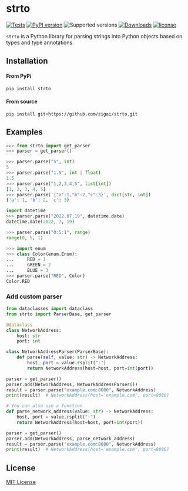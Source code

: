 # strto
[![Tests](https://github.com/zigai/strto/actions/workflows/tests.yml/badge.svg)](https://github.com/zigai/strto/actions/workflows/tests.yml)
[![PyPI version](https://badge.fury.io/py/strto.svg)](https://badge.fury.io/py/strto)
![Supported versions](https://img.shields.io/badge/python-3.10+-blue.svg)
[![Downloads](https://static.pepy.tech/badge/strto)](https://pepy.tech/project/strto)
[![license](https://img.shields.io/github/license/zigai/strto.svg)](https://github.com/zigai/strto/blob/master/LICENSE)

`strto` is a Python library for parsing strings into Python objects based on types and type annotations.

## Installation
#### From PyPi
```
pip install strto
```
#### From source
```
pip install git+https://github.com/zigai/strto.git
```

## Examples
```python
>>> from strto import get_parser
>>> parser = get_parser()

>>> parser.parse("5", int)
5
>>> parser.parse("1.5", int | float)
1.5
>>> parser.parse("1,2,3,4,5", list[int])
[1, 2, 3, 4, 5]
>>> parser.parse('{"a":1,"b":2,"c":3}', dict[str, int])
{'a': 1, 'b': 2, 'c': 3}

import datetime
>>> parser.parse("2022.07.19", datetime.date)
datetime.date(2022, 7, 19)

>>> parser.parse("0:5:1", range)
range(0, 5, 1)

>>> import enum
>>> class Color(enum.Enum):
...     RED = 1
...     GREEN = 2
...     BLUE = 3
>>> parser.parse("RED", Color)
Color.RED

```
### Add custom parser
```python
from dataclasses import dataclass
from strto import ParserBase, get_parser

@dataclass
class NetworkAddress:
    host: str
    port: int

class NetworkAddressParser(ParserBase):
    def parse(self, value: str) -> NetworkAddress:
        host, port = value.rsplit(":")
        return NetworkAddress(host=host, port=int(port))

parser = get_parser()
parser.add(NetworkAddress, NetworkAddressParser())
result = parser.parse("example.com:8080", NetworkAddress)
print(result)  # NetworkAddress(host='example.com', port=8080)

# You can also use a function
def parse_network_address(value: str) -> NetworkAddress:
    host, port = value.rsplit(":")
    return NetworkAddress(host=host, port=int(port))

parser = get_parser()
parser.add(NetworkAddress, parse_network_address)
result = parser.parse("example.com:8080", NetworkAddress)
print(result)  # NetworkAddress(host='example.com', port=8080)

```

## License
[MIT License](https://github.com/zigai/strto/blob/master/LICENSE)
